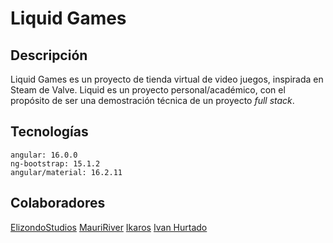 # Liquid Games
## Descripción
Liquid Games es un proyecto de tienda virtual de video juegos, inspirada en Steam de Valve.
Liquid es un proyecto personal/académico, con el propósito de ser una demostración técnica de un proyecto *full stack*.

## Tecnologías
```
angular: 16.0.0
ng-bootstrap: 15.1.2
angular/material: 16.2.11
```

## Colaboradores
[ElizondoStudios](https://github.com/ElizondoStudios)
[MauriRiver](https://github.com/MauriRiver345)
[Ikaros](https://github.com/IkarosKurtz)
[Ivan Hurtado](https://github.com/IvanHurtado92)


